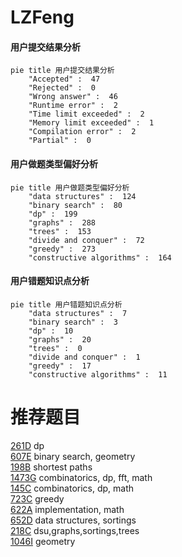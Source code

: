 # LZFeng

<!-- tabs:start -->



#### **用户提交结果分析**

```mermaid
pie title 用户提交结果分析
    "Accepted" :  47
    "Rejected" :  0
    "Wrong answer" :  46
    "Runtime error" :  2
    "Time limit exceeded" :  2
    "Memory limit exceeded" :  1
    "Compilation error" :  2
    "Partial" :  0
```

#### **用户做题类型偏好分析**

```mermaid
pie title 用户做题类型偏好分析
    "data structures" :  124
    "binary search" :  80
    "dp" :  199
    "graphs" :  288
    "trees" :  153
    "divide and conquer" :  72
    "greedy" :  273
    "constructive algorithms" :  164
```
#### **用户错题知识点分析**

```mermaid
pie title 用户错题知识点分析
    "data structures" :  7
    "binary search" :  3
    "dp" :  10
    "graphs" :  20
    "trees" :  0
    "divide and conquer" :  1
    "greedy" :  17
    "constructive algorithms" :  11
```



<!-- tabs:end -->
# 推荐题目
[261D](https://codeforces.com/contest/261/problem/D)		dp		  
[607E](https://codeforces.com/contest/607/problem/E)		binary search,
                        geometry		  
[198B](https://codeforces.com/contest/198/problem/B)		shortest paths		  
[1473G](https://codeforces.com/contest/1473/problem/G)		combinatorics,
                        dp,
                        fft,
                        math		  
[145C](https://codeforces.com/contest/145/problem/C)		combinatorics,
                        dp,
                        math		  
[723C](https://codeforces.com/contest/723/problem/C)		greedy		  
[622A](https://codeforces.com/contest/622/problem/A)		implementation,
                        math		  
[652D](https://codeforces.com/contest/652/problem/D)		data structures,
                        sortings		  
[218C](https://codeforces.com/contest/218/problem/C)		dsu,graphs,sortings,trees		  
[1046I](https://codeforces.com/contest/1046/problem/I)		geometry		  
